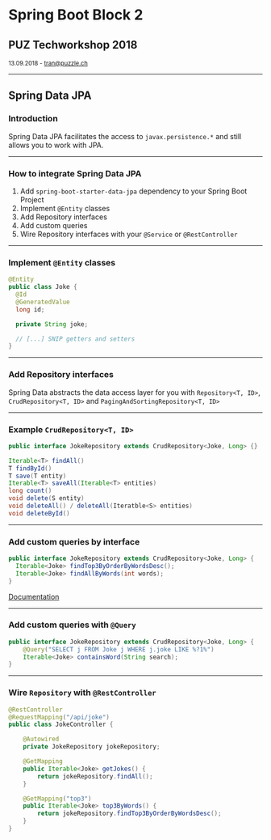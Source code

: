 # Spring Boot Block 2

## PUZ Techworkshop 2018

<small>13.09.2018 - tran@puzzle.ch</small>

<!-- .slide: class="master01" -->

---

## Spring Data JPA

### Introduction

Spring Data JPA facilitates the access to `javax.persistence.*` and still allows you to work with JPA.

---

### How to integrate Spring Data JPA

1. Add `spring-boot-starter-data-jpa` dependency to your Spring Boot Project
2. Implement `@Entity` classes
3. Add Repository interfaces
4. Add custom queries
5. Wire Repository interfaces with your `@Service` or `@RestController`

---

### Implement `@Entity` classes

```java
@Entity
public class Joke {
  @Id
  @GeneratedValue
  long id;

  private String joke;

  // [...] SNIP getters and setters
}
```

---

### Add Repository interfaces

Spring Data abstracts the data access layer for you with `Repository<T, ID>`, `CrudRepository<T, ID>` and `PagingAndSortingRepository<T, ID>`

----

### Example `CrudRepository<T, ID>`

```java
public interface JokeRepository extends CrudRepository<Joke, Long> {}
```

```java
Iterable<T> findAll()
T findById()
T save(T entity)
Iterable<T> saveAll(Iterable<T> entities)
long count()
void delete(S entity)
void deleteAll() / deleteAll(Iteratble<S> entities)
void deleteById()
```

----

### Add custom queries by interface
```java
public interface JokeRepository extends CrudRepository<Joke, Long> {
  Iterable<Joke> findTop3ByOrderByWordsDesc();
  Iterable<Joke> findAllByWords(int words);
}
```

[Documentation](https://docs.spring.io/spring-data/jpa/docs/current/reference/html/#repositories.query-methods.query-creation)

----

### Add custom queries with `@Query`

```java
public interface JokeRepository extends CrudRepository<Joke, Long> {
    @Query("SELECT j FROM Joke j WHERE j.joke LIKE %?1%")
    Iterable<Joke> containsWord(String search);
}
```

---

### Wire `Repository` with `@RestController`

```java
@RestController
@RequestMapping("/api/joke")
public class JokeController {

    @Autowired
    private JokeRepository jokeRepository;

    @GetMapping
    public Iterable<Joke> getJokes() {
        return jokeRepository.findAll();
    }

    @GetMapping("top3")
    public Iterable<Joke> top3ByWords() {
        return jokeRepository.findTop3ByOrderByWordsDesc();
    }
}
```